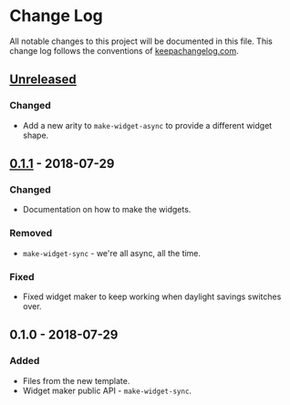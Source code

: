 # Change Log
All notable changes to this project will be documented in this file. This change log follows the conventions of [keepachangelog.com](http://keepachangelog.com/).

## [Unreleased]
### Changed
- Add a new arity to `make-widget-async` to provide a different widget shape.

## [0.1.1] - 2018-07-29
### Changed
- Documentation on how to make the widgets.

### Removed
- `make-widget-sync` - we're all async, all the time.

### Fixed
- Fixed widget maker to keep working when daylight savings switches over.

## 0.1.0 - 2018-07-29
### Added
- Files from the new template.
- Widget maker public API - `make-widget-sync`.

[Unreleased]: https://github.com/your-name/main-conjunction/compare/0.1.1...HEAD
[0.1.1]: https://github.com/your-name/main-conjunction/compare/0.1.0...0.1.1
